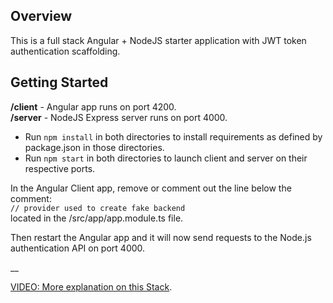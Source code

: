 ## Overview

This is a full stack Angular + NodeJS starter application with JWT token authentication scaffolding.  

## Getting Started

**/client** - Angular app runs on port 4200.  
**/server** - NodeJS Express server runs on port 4000.

- Run `npm install` in both directories to install requirements as defined by package.json in those directories.  
- Run `npm start` in both directories to launch client and server on their respective ports.

In the Angular Client app, remove or comment out the line below the comment:  
`// provider used to create fake backend`  
located in the /src/app/app.module.ts file.  

Then restart the Angular app and it will now send requests to the Node.js authentication API on port 4000.  

__  
  
[VIDEO: More explanation on this Stack](https://www.youtube.com/watch?v=DZ9LB9IFZ8U).
